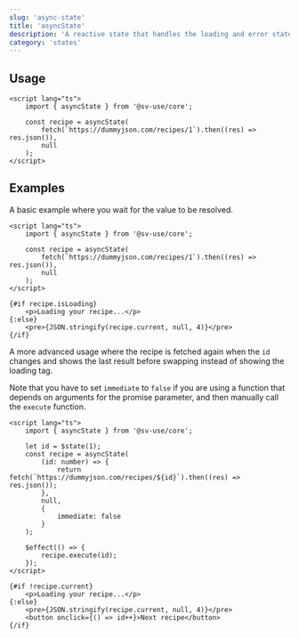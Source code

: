 ```yaml
---
slug: 'async-state'
title: 'asyncState'
description: 'A reactive state that handles the loading and error states of a promise.'
category: 'states'
---
```


## Usage

```svelte
<script lang="ts">
	import { asyncState } from '@sv-use/core';

	const recipe = asyncState(
		fetch(`https://dummyjson.com/recipes/1`).then((res) => res.json()),
		null
	);
</script>
```

## Examples

A basic example where you wait for the value to be resolved.

```svelte
<script lang="ts">
	import { asyncState } from '@sv-use/core';

	const recipe = asyncState(
		fetch(`https://dummyjson.com/recipes/1`).then((res) => res.json()),
		null
	);
</script>

{#if recipe.isLoading}
	<p>Loading your recipe...</p>
{:else}
	<pre>{JSON.stringify(recipe.current, null, 4)}</pre>
{/if}
```

A more advanced usage where the recipe is fetched again when the `id` changes and shows the last result before swapping instead of showing the loading tag.

Note that you have to set `immediate` to `false` if you are using a function that depends on arguments for the promise parameter, and then manually call the `execute` function.

```svelte
<script lang="ts">
	import { asyncState } from '@sv-use/core';

	let id = $state(1);
	const recipe = asyncState(
		(id: number) => {
			return fetch(`https://dummyjson.com/recipes/${id}`).then((res) => res.json());
		},
		null,
		{
			immediate: false
		}
	);

	$effect(() => {
		recipe.execute(id);
	});
</script>

{#if !recipe.current}
	<p>Loading your recipe...</p>
{:else}
	<pre>{JSON.stringify(recipe.current, null, 4)}</pre>
	<button onclick={() => id++}>Next recipe</button>
{/if}
```
